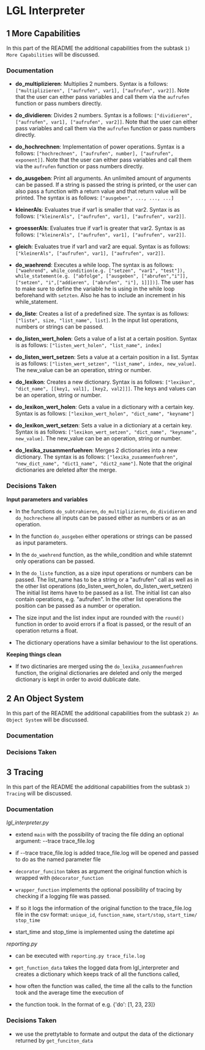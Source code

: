 # LGL Interpreter

## 1 More Capabilities

In this part of the README the additional capabilities from the subtask `1) More Capabilities` will be discussed.

### Documentation

-   **do_multiplizieren**: Multiplies 2 numbers. Syntax is a follows: `["multiplizieren", ["aufrufen", var1], ["aufrufen", var2]]`. Note that the user can either pass variables and call them via the `aufrufen` function or pass numbers directly.

-   **do_dividieren**: Divides 2 numbers. Syntax is a follows: `["dividieren", ["aufrufen", var1], ["aufrufen", var2]]`. Note that the user can either pass variables and call them via the `aufrufen` function or pass numbers directly.

-   **do_hochrechnen**: Implementation of power operations. Syntax is a follows: `["hochrechnen", ["aufrufen", number], ["aufrufen", exponent]]`. Note that the user can either pass variables and call them via the `aufrufen` function or pass numbers directly.

-   **do_ausgeben**: Print all arguments. An unlimited amount of arguments can be passed. If a string is passed the string is printed, or the user can also pass a function with a return value and that return value will be printed. The syntax is as follows: `["ausgeben", ..., ..., ...]`

-   **kleinerAls**: Evaluates true if var1 is smaller that var2. Syntax is as follows: `["kleinerAls", ["aufrufen", var1], ["aufrufen", var2]]`.

-   **groesserAls**: Evaluates true if var1 is greater that var2. Syntax is as follows: `["kleinerAls", ["aufrufen", var1], ["aufrufen", var2]]`.

-   **gleich**: Evaluates true if var1 and var2 are equal. Syntax is as follows: `["kleinerAls", ["aufrufen", var1], ["aufrufen", var2]]`.

-   **do_waehrend**: Executes a while loop. The syntax is as follows: `["waehrend", while_condition(e.g. ["setzen", "var1", "test"]), while_statement(e.g. ["abfolge", ["ausgeben", ["abrufen","i"]], ["setzen", "i",["addieren", ["abrufen", "i"], 1]]])]`. The user has to make sure to define the variable he is using in the while loop beforehand with `setzten`. Also he has to include an increment in his while_statement.

-   **do_liste**: Creates a list of a predefined size. The syntax is as follows: `["liste", size, "list_name", list]`. In the input list operations, numbers or strings can be passed.

-   **do_listen_wert_holen**: Gets a value of a list at a certain position. Syntax is as follows: `["listen_wert_holen", "list_name", index]`

-   **do_listen_wert_setzen**: Sets a value at a certain position in a list. Syntax is as follows: `["listen_wert_setzen", "list_name", index, new_value]`. The new_value can be an operation, string or number.

-   **do_lexikon**: Creates a new dictionary. Syntax is as follows: `["lexikon", "dict_name", [[key1, val1], [key2, val2]]]`. The keys and values can be an operation, string or number.

-   **do_lexikon_wert_holen**: Gets a value in a dictionary with a certain key. Syntax is as follows: `["lexikon_wert_holen", "dict_name", "keyname"]`

-   **do_lexikon_wert_setzen**: Sets a value in a dictioniary at a certain key. Syntax is as follows: `["lexikon_wert_setzen", "dict_name", "keyname", new_value]`. The new_value can be an operation, string or number.

-   **do_lexika_zusammenfuehren**: Merges 2 dictionaries into a new dictionary. The syntax is as follows: `["lexika_zusammenfuehren", "new_dict_name", "dict1_name", "dict2_name"]`. Note that the original dictionaries are deleted after the merge.

### Decisions Taken

**Input parameters and variables**

-   In the functions `do_subtrahieren`, `do_multiplizieren`, `do_dividieren` and `do_hochrechene` all inputs can be passed either as numbers or as an operation.

-   In the function `do_ausgeben` either operations or strings can be passed as input parameters.

-   In the `do_waehrend` function, as the while_condition and while statemnt only operations can be passed.

-   In the `do_liste` function, as a size input operations or numbers can be passed. The list_name has to be a string or a "aufrufen" call as well as in the other list operations (do_listen_wert_holen, do_listen_wert_setzen) The initial list items have to be passed as a list. The initial list can also contain operations, e.g. "aufrufen". In the other list operations the position can be passed as a number or operation.

-   The size input and the list index input are rounded with the `round()` function in order to avoid errors if a float is passed, or the result of an operation returns a float.

-   The dictionary operations have a similar behaviour to the list operations.

**Keeping things clean**

-   If two dictinaries are merged using the `do_lexika_zusammenfuehren` function, the original dictionaries are deleted and only the merged dictionary is kept in order to avoid dublicate date.

## 2 An Object System

In this part of the README the additional capabilities from the subtask `2) An Object System` will be discussed.

### Documentation

### Decisions Taken

## 3 Tracing

In this part of the README the additional capabilities from the subtask `3) Tracing` will be discussed.

### Documentation
*lgl_interpreter.py*
- extend `main` with the possibility of tracing the file dding an optional argument: --trace trace_file.log
- if --trace trace_file.log is added trace_file.log will be opened and passed to do as the named parameter file

- `decorator_funciton` takes as argument the original function which is wrapped with `@decorator_function`
- `wrapper_function` implements the optional possibility of tracing by checking if a logging file was passed.
- If so it logs the information of the original function to the trace_file.log file in the csv format: `unique_id`, `function_name`, `start/stop`, `start_time/ stop_time` 
- start_time and stop_time is implemented using the datetime api

*reporting.py*
- can be executed with `reporting.py trace_file.log`

- `get_function_data` takes the logged data from lgl_interpreter and creates a dictionary which keeps track of all the functions called,
- how often the function was called, the time all the calls to the function took and the average time the execution of 
- the function took. In the format of e.g. {'do': [1, 23, 23]}


### Decisions Taken
- we use the prettytable to formate and output the data of the dictionary returned by `get_funciton_data`
